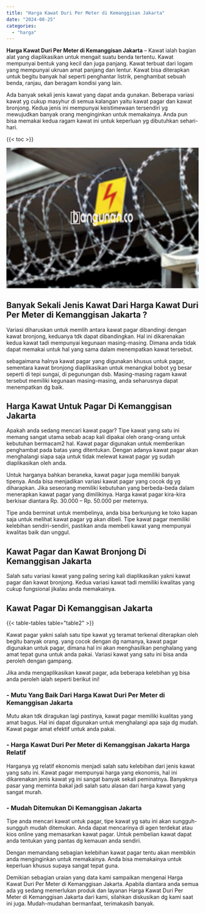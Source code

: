 ```yaml
---
title: "Harga Kawat Duri Per Meter di Kemanggisan Jakarta"
date: "2024-08-25"
categories: 
  - "harga"
---
```


**Harga Kawat Duri Per Meter di Kemanggisan Jakarta** – Kawat ialah bagian alat yang diaplikasikan untuk mengait suatu benda tertentu. Kawat mempunyai bentuk yang kecil dan juga panjang. Kawat terbuat dari logam yang mempunyai ukruan amat panjang dan lentur. Kawat bisa diterapkan untuk begitu banyak hal seperti penghantar listrik, penghambat sebuah benda, ranjau, dan beragam kondisi yang lain.

Ada banyak sekali jenis kawat yang dapat anda gunakan. Beberapa variasi kawat yg cukup masyhur di semua kalangan yaitu kawat pagar dan kawat bronjong. Kedua jenis ini mempunyai keistimewaan tersendiri yg mewujudkan banyak orang menginginkan untuk memakainya. Anda pun bisa memakai kedua ragam kawat ini untuk keperluan yg dibutuhkan sehari-hari.

{{< toc >}}

![Harga Kawat Duri Per Meter di Kemanggisan Jakarta](/images/jual-kawat-murah13.png)

## Banyak Sekali Jenis Kawat Dari Harga Kawat Duri Per Meter di Kemanggisan Jakarta ?

Variasi diharuskan untuk memlih antara kawat pagar dibandingi dengan kawat bronjong, keduanya tdk dapat dibandingkan. Hal ini dikarenakan kedua kawat tadi mempunyai kegunaan masing-masing. Dimana anda tidak dapat memakai untuk hal yang sama dalam menempatkan kawat tersebut.

sebagaimana halnya kawat pagar yang digunakan khusus untuk pagar, sementara kawat bronjong diaplikasikan untuk menangkal bobot yg besar seperti di tepi sungai, di pegunungan dsb. Masing-masing ragam kawat tersebut memiliki kegunaan masing-masing, anda seharusnya dapat menempatkan dg baik.

## Harga Kawat Untuk Pagar Di Kemanggisan Jakarta

Apakah anda sedang mencari kawat pagar? Tipe kawat yang satu ini memang sangat utama sebab acap kali dipakai oleh orang-orang untuk kebutuhan bermacam2 hal. Kawat pagar digunakan untuk memberikan penghambat pada batas yang ditentukan. Dengan adanya kawat pagar akan menghalangi siapa saja untuk tidak melewat kawat pagar yg sudah diaplikasikan oleh anda.

Untuk harganya bahkan beraneka, kawat pagar juga memiliki banyak tipenya. Anda bisa menjadikan variasi kawat pagar yang cocok dg yg diharapkan. Jika seseorang memiliki kebutuhan yang berbeda-beda dalam menerapkan kawat pagar yang dimilikinya. Harga kawat pagar kira-kira berkisar diantara Rp. 30.000 – Rp. 50.000 per meternya.

Tipe anda berminat untuk membelinya, anda bisa berkunjung ke toko kapan saja untuk melihat kawat pagar yg akan dibeli. Tipe kawat pagar memiliki kelebihan sendiri-sendiri, pastikan anda membeli kawat yang mempunyai kwalitas baik dan unggul.

## Kawat Pagar dan Kawat Bronjong Di Kemanggisan Jakarta

Salah satu variasi kawat yang paling sering kali diaplikasikan yakni kawat pagar dan kawat bronjong. Kedua variasi kawat tadi memiliki kwalitas yang cukup fungsional jikalau anda memakainya.

## Kawat Pagar Di Kemanggisan Jakarta

{{< table-tables table="table2" >}}

Kawat pagar yakni salah satu tipe kawat yg teramat terkenal diterapkan oleh begitu banyak orang. yang cocok dengan dg namanya, kawat pagar digunakan untuk pagar, dimana hal ini akan menghasilkan penghalang yang amat tepat guna untuk anda pakai. Variasi kawat yang satu ini bisa anda peroleh dengan gampang.

Jika anda mengaplikasikan kawat pagar, ada beberapa kelebihan yg bisa anda peroleh ialah seperti berikut ini!

### \- Mutu Yang Baik Dari Harga Kawat Duri Per Meter di Kemanggisan Jakarta

Mutu akan tdk diragukan lagi pastinya, kawat pagar memiliki kualitas yang amat bagus. Hal ini dapat digunakan untuk menghalangi apa saja dg mudah. Kawat pagar amat efektif untuk anda pakai.

### \- Harga Kawat Duri Per Meter di Kemanggisan Jakarta Harga Relatif

Harganya yg relatif ekonomis menjadi salah satu kelebihan dari jenis kawat yang satu ini. Kawat pagar mempunyai harga yang ekonomis, hal ini dikarenakan jenis kawat yg ini sangat banyak sekali peminatnya. Banyaknya pasar yang meminta bakal jadi salah satu alasan dari harga kawat yang sangat murah.

### \- Mudah Ditemukan Di Kemanggisan Jakarta

Tipe anda mencari kawat untuk pagar, tipe kawat yg satu ini akan sungguh-sungguh mudah ditemukan. Anda dapat mencarinya di agen terdekat atau kios online yang memasarkan kawat pagar. Untuk pembelian kawat dapat anda tentukan yang pantas dg kemauan anda sendiri.

Dengan memandang sebagian kelebihan kawat pagar tentu akan membikin anda menginginkan untuk memakainya. Anda bisa memakainya untuk keperluan khusus supaya sangat tepat guna.

Demikian sebagian uraian yang data kami sampaikan mengenai Harga Kawat Duri Per Meter di Kemanggisan Jakarta. Apabila diantara anda semua ada yg sedang memerlukan produk dan layanan Harga Kawat Duri Per Meter di Kemanggisan Jakarta dari kami, silahkan diskusikan dg kami saat ini juga. Mudah-mudahan bermanfaat, terimakasih banyak.
